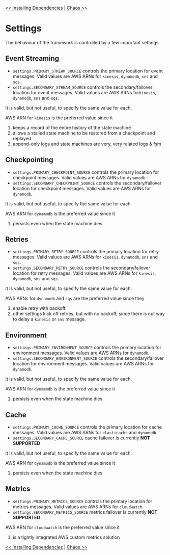 <!--
Copyright 2016-2017 Workiva Inc.

Licensed under the Apache License, Version 2.0 (the "License");
you may not use this file except in compliance with the License.
You may obtain a copy of the License at

    http://www.apache.org/licenses/LICENSE-2.0

Unless required by applicable law or agreed to in writing, software
distributed under the License is distributed on an "AS IS" BASIS,
WITHOUT WARRANTIES OR CONDITIONS OF ANY KIND, either express or implied.
See the License for the specific language governing permissions and
limitations under the License.
-->

[<< Installing Dependencies](INSTALL.md) | [Chaos >>](CHAOS.md)

# Settings

The behaviour of the framework is controlled by a few important settings

## Event Streaming

* `settings.PRIMARY_STREAM_SOURCE` controls the primary location for event messages. Valid values are AWS ARNs for `kinesis`, `dynamodb`, `sns` and `sqs`.
* `settings.SECONDARY_STREAM_SOURCE` controls the secondary/failover location for event messages. Valid values are AWS ARNs for`kinesis`, `dynamodb`, `sns` and `sqs`.

It is valid, but not useful, to specify the same value for each. 

AWS ARN for `kinesis` is the preferred value since it 

1. keeps a record of the entire history of the state machine
2. allows a stalled state machine to be restored from a checkpoint and replayed
3. append-only logs and state machines are very, very related [logs](https://engineering.linkedin.com/distributed-systems/log-what-every-software-engineer-should-know-about-real-time-datas-unifying) & [fsm](https://www.cs.cornell.edu/fbs/publications/smsurvey.pdf)

## Checkpointing

* `settings.PRIMARY_CHECKPOINT_SOURCE` controls the primary location for checkpoint messages. Valid values are AWS ARNs for `dynamodb`.
* `settings.SECONDARY_CHECKPOINT_SOURCE` controls the secondary/failover location for checkpoint messages. Valid values are AWS ARNs for `dynamodb`.

It is valid, but not useful, to specify the same value for each. 

AWS ARN for `dynamodb` is the preferred value since it 

1. persists even when the state machine dies

## Retries

* `settings.PRIMARY_RETRY_SOURCE` controls the primary location for retry messages. Valid values are AWS ARNs for `kinesis`, `dynamodb`, `sns` and `sqs`.
* `settings.SECONDARY_RETRY_SOURCE` controls the secondary/failover location for retry messages. Valid values are AWS ARNs for `kinesis`, `dynamodb`, `sns` and `sqs`.

It is valid, but not useful, to specify the same value for each. 

AWS ARNs for `dynamodb` and `sqs` are the preferred value since they

1. enable retry with backoff
2. other settings kick off retries, but with no backoff, since there is not way to delay a `kinesis` or `sns` message.

## Environment

* `settings.PRIMARY_ENVIRONMENT_SOURCE` controls the primary location for environment messages. Valid values are AWS ARNs for `dynamodb`.
* `settings.SECONDARY_ENVIRONMENT_SOURCE` controls the secondary/failover location for environment messages. Valid values are AWS ARNs for `dynamodb`.

It is valid, but not useful, to specify the same value for each. 

AWS ARN for `dynamodb` is the preferred value since it 

1. persists even when the state machine dies

## Cache

* `settings.PRIMARY_CACHE_SOURCE` controls the primary location for cache messages. Valid values are AWS ARNs for `elasticache` and `dynamodb`.
* `settings.SECONDARY_CACHE_SOURCE` cache failover is currently **NOT SUPPORTED**

It is valid, but not useful, to specify the same value for each. 

AWS ARN for `dynamodb` is the preferred value since it 

1. persists even when the state machine dies

## Metrics

* `settings.PRIMARY_METRICS_SOURCE` controls the primary location for metrics messages. Valid values are AWS ARNs for `cloudwatch`.
* `settings.SECONDARY_METRICS_SOURCE` metrics failover is currently **NOT SUPPORTED**

AWS ARN for `cloudwatch` is the preferred value since it 

1. is a tightly integrated AWS custom metrics solution

[<< Installing Dependencies](INSTALL.md) | [Chaos >>](CHAOS.md)

